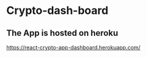 # Crypto-dash-board

## The App is hosted on heroku
https://react-crypto-app-dashboard.herokuapp.com/